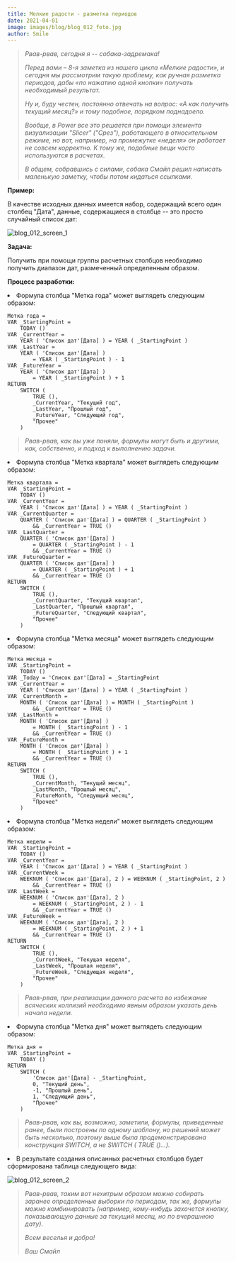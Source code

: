 ```yaml
---
title: Мелкие радости - разметка периодов
date: 2021-04-01
image: images/blog/blog_012_foto.jpg
author: Smile
---
```


> *Рвав-рвав, сегодня я -- собака-задремака!*
>
> *Перед вами – 8-я заметка из нашего цикла «Мелкие радости», и сегодня мы рассмотрим такую проблему, как ручная разметка периодов, дабы «по нажатию одной кнопки» получать необходимый результат.*
>
> *Ну и, буду честен, постоянно отвечать на вопрос: «А как получить текущий месяц?» и тому подобное, порядком поднадоело.*
>
> *Вообще, в Power все это решается при помощи элемента визуализации "Slicer" ("Срез"), работающего в относительном режиме, но вот, например, на промежутке «неделя» он работает не совсем корректно. К тому же, подобные вещи часто используются в расчетах.*
>
> *В общем, собравшись с силами, собака Смайл решил написать маленькую заметку, чтобы потом кидаться ссылками.*


**Пример:**

В качестве исходных данных имеется набор, содержащий всего один столбец "Дата", данные, содержащиеся в столбце -- это просто случайный список дат:

![blog_012_screen_1](https://kkadikin.ru/images/blog/blog_012_screen_1.jpg)


**Задача:**

Получить при помощи группы расчетных столбцов необходимо получить диапазон дат, размеченный определенным образом.


**Процесс разработки:**

**<li>** Формула столбца "Метка года" может выглядеть следующим образом:

```dax
Метка года = 
VAR _StartingPoint =
    TODAY ()
VAR _CurrentYear =
    YEAR ( 'Список дат'[Дата] ) = YEAR ( _StartingPoint )
VAR _LastYear =
    YEAR ( 'Список дат'[Дата] )
        = YEAR ( _StartingPoint ) - 1
VAR _FutureYear =
    YEAR ( 'Список дат'[Дата] )
        = YEAR ( _StartingPoint ) + 1
RETURN
    SWITCH (
        TRUE (),
        _CurrentYear, "Текущий год",
        _LastYear, "Прошлый год",
        _FutureYear, "Следующий год",
        "Прочее"
    )
```

> *Рвав-рвав, как вы уже поняли, формулы могут быть и другими, как, собственно, и подход к выполнению задачи.*

**<li>** Формула столбца "Метка квартала" может выглядеть следующим образом:

```dax
Метка квартала = 
VAR _StartingPoint =
    TODAY ()
VAR _CurrentYear =
    YEAR ( 'Список дат'[Дата] ) = YEAR ( _StartingPoint )
VAR _CurrentQuarter =
    QUARTER ( 'Список дат'[Дата] ) = QUARTER ( _StartingPoint )
        && _CurrentYear = TRUE ()
VAR _LastQuarter =
    QUARTER ( 'Список дат'[Дата] )
        = QUARTER ( _StartingPoint ) - 1
        && _CurrentYear = TRUE ()
VAR _FutureQuarter =
    QUARTER ( 'Список дат'[Дата] )
        = QUARTER ( _StartingPoint ) + 1
        && _CurrentYear = TRUE ()
RETURN
    SWITCH (
        TRUE (),
        _CurrentQuarter, "Текущий квартал",
        _LastQuarter, "Прошлый квартал",
        _FutureQuarter, "Следующий квартал",
        "Прочее"
    )
```

**<li>** Формула столбца "Метка месяца" может выглядеть следующим образом:

```dax
Метка месяца = 
VAR _StartingPoint =
    TODAY ()
VAR _Today = 'Список дат'[Дата] = _StartingPoint
VAR _CurrentYear =
    YEAR ( 'Список дат'[Дата] ) = YEAR ( _StartingPoint )
VAR _CurrentMonth =
    MONTH ( 'Список дат'[Дата] ) = MONTH ( _StartingPoint )
        && _CurrentYear = TRUE ()
VAR _LastMonth =
    MONTH ( 'Список дат'[Дата] )
        = MONTH ( _StartingPoint ) - 1
        && _CurrentYear = TRUE ()
VAR _FutureMonth =
    MONTH ( 'Список дат'[Дата] )
        = MONTH ( _StartingPoint ) + 1
        && _CurrentYear = TRUE ()
RETURN
    SWITCH (
        TRUE (),
        _CurrentMonth, "Текущий месяц",
        _LastMonth, "Прошлый месяц",
        _FutureMonth, "Следующий месяц",
        "Прочее"
    )
```

**<li>** Формула столбца "Метка недели" может выглядеть следующим образом:

```dax
Метка недели = 
VAR _StartingPoint =
    TODAY ()
VAR _CurrentYear =
    YEAR ( 'Список дат'[Дата] ) = YEAR ( _StartingPoint )
VAR _CurrentWeek =
    WEEKNUM ( 'Список дат'[Дата], 2 ) = WEEKNUM ( _StartingPoint, 2 )
        && _CurrentYear = TRUE ()
VAR _LastWeek =
    WEEKNUM ( 'Список дат'[Дата], 2 )
        = WEEKNUM ( _StartingPoint, 2 ) - 1
        && _CurrentYear = TRUE ()
VAR _FutureWeek =
    WEEKNUM ( 'Список дат'[Дата], 2 )
        = WEEKNUM ( _StartingPoint, 2 ) + 1
        && _CurrentYear = TRUE ()
RETURN
    SWITCH (
        TRUE (),
        _CurrentWeek, "Текущая неделя",
        _LastWeek, "Прошлая неделя",
        _FutureWeek, "Следующая неделя",
        "Прочее"
    )
```

> *Рвав-рвав, при реализации данного расчета во избежание всяческих коллизий необходимо явным образом указать день начала недели.*

**<li>** Формула столбца "Метка дня" может выглядеть следующим образом:

```dax
Метка дня = 
VAR _StartingPoint =
    TODAY ()
RETURN
    SWITCH (
        'Список дат'[Дата] - _StartingPoint,
        0, "Текущий день",
        -1, "Прошлый день",
        1, "Следующий день",
        "Прочее"
    )
```

> *Рвав-рвав, как вы, возможно, заметили, формулы, приведенные ранее, были построены по одному шаблону, но решений может быть несколько, поэтому выше была продемонстрирована конструкция SWITCH, а не SWITCH ( TRUE ()…).*

**<li>** В результате создания описанных расчетных столбцов будет сформирована таблица следующего вида:

![blog_012_screen_2](https://kkadikin.ru/images/blog/blog_012_screen_2.jpg)

> *Рвав-рвав, таким вот нехитрым образом можно собирать заранее определенные выборки по периодам, так же, формулы можно комбинировать (например, кому-нибудь захочется кнопку, показывающую данные за текущий месяц, но по вчерашнюю дату).*
>
>*Всем веселья и добра!*
>
> *Ваш Смайл*